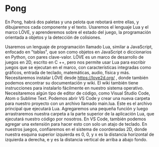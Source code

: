 # Pong
En Pong, habrá dos paletas y una pelota que rebotará entre ellas, y dibujaremos cada componente y el texto. 
Usaremos el lenguaje Lua y el marco LÖVE, y aprenderemos sobre el estado del juego, 
la programación orientada a objetos y la detección de colisiones.

Usaremos un lenguaje de programación llamado Lua, similar a JavaScript, enfocado en "tablas", 
que son como objetos en JavaScript o diccionarios en Python, con pares clave-valor.
LÖVE es un marco de desarrollo de juegos en 2D, escrito en C ++, 
pero nos permite usar Lua para escribir juegos que se ejecutan en el marco, 
con características integradas como gráficos, 
entrada de teclado, matemáticas, audio, física y más.
Necesitaremos instalar LÖVE desde https://love2d.org/ , 
donde también podemos encontrar su documentación y wiki. 
El wiki también tiene instrucciones para instalarlo fácilmente en nuestro sistema operativo. 
Necesitaremos algún tipo de editor de código, como Visual Studio Code, Atom o Sublime Text.
Podemos abrir VS Code y crear una nueva carpeta para nuestro proyecto con un archivo llamado main.lua. 
Este es el archivo principal que ejecutará Lua. 
Agregaremos una pequeña función y luego arrastraremos nuestra carpeta a la parte superior de la aplicación Lua, 
que ejecutará nuestro código por nosotros. En VS Code, también podemos agregar una extensión para hacer esto con solo un atajo de teclado.
En nuestros juegos, confiaremos en el sistema de coordenadas 2D, 
donde nuestra esquina superior izquierda es 0, 0, y x es la distancia horizontal de izquierda a derecha, e y 
es la distancia vertical de arriba a abajo fondo.
